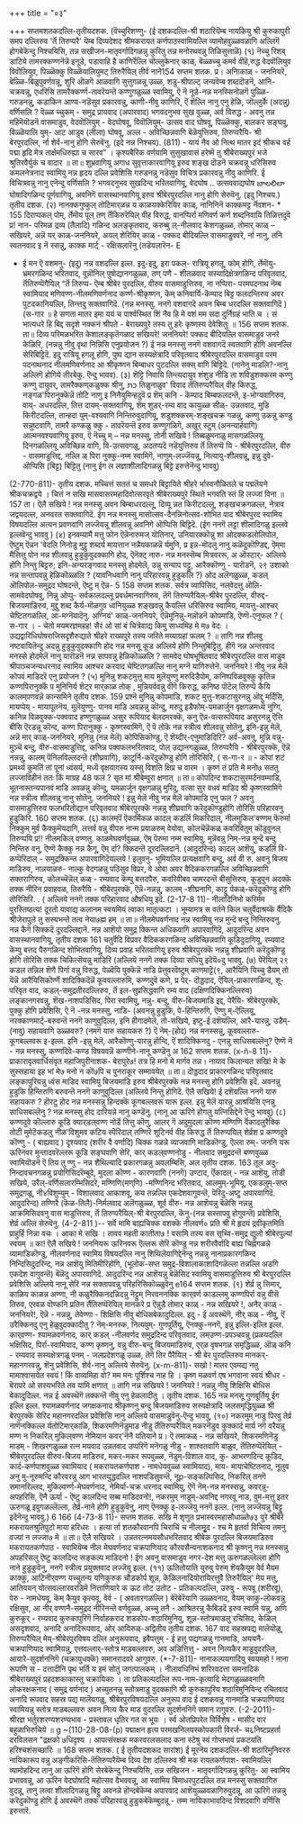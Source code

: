 +++
title = "०३"

+++
सप्तमशतकदल्लि-तृतीयदशक. (वॆच्चुरिशण्णु- 
(ई दशकदल्लि-श्री शठारियॆम्ब नायकियु श्री कुरुकापुरी समप दल्लिरुव 'र्तॆ तिरुप्परै' यॆम्ब दिव्यदेशद श्रीमकरायत कर्णपाठस्वामियल्लि व्यामोहवुळ्ळवळागि अल्लिगॆ होगबेकॆन्दु निश्चयिसि, तन्न सखीजन-मातृवर्गादिगळन्नु कुरितु तन्न मनोरथवन्नु तिळिसुत्ताळॆ) 
(१) नॆच्चु रिशब्‌ डाटिये 
तामरक्कण्णनॆन्नॆ इनूडे, 
पडावाहि है काणिर्रॆल्लि 
चॊल्लुकेनार्‌ काळ्, 
बॆळ्ळच्चु कमर्व वीहॆ,रुद्ध वेदवॊलियुव 
विवॊलियुव, 
पिळ्ळॆक्कु विळ्ळॆयालियुमट् 
तिरुरैयिल् तीर्व नाने154 
सप्तम शतक. 
प्र। अनिाकाळ् - जननियरॆ, बॆळ्ळि-बिळुपुवर्णवन्नू, शुरि ऒळगॆ आळवागि सुत्तुगळन्नू उळ्ळ, शडु-श्रीपाल्ट् जन्यवॆम्ब शब्ददॊडनॆ, आनि-चक्रवन्नू, एधरिसि तामरैक्कर्ण्ण-तावरॆयन्तॆ कण्णुगळुळ्ळ स्वामियु, ऎ नॆ नूडे-नन्न मनस्सिनॊळगॆ पुळ्ळि- गरुडनन्नु, कडाकिन आण्य-नडॆसुव प्रकारवन्नु, काणी‌-नीवु काणिरि, ऎं शॆल्लि नानु एनु हेळि, जॊल्लुर्के (अदन्नु) वर्णिसलि ? वॆळ्ळ च्चुकम् - समुद्र प्रायवाद (अपारवाद) भगवदनुभव सुख वुळ्ळ, अर्व विरुद्ध - अवनु तन्न महिमॆयॊडनॆ वासमाडुव, वेदवॊलियुम् - वेदघोषवू, विवॊलियुम्- उत्सव वाद घोषवू, पिळ्ळॆक्कु, बालकर सङ्घवु, विळ्ळॆयालि युम्- आट आडुव (लीला) घोषवू, अल्ल - अविच्छिन्नवागि बॆळॆयुत्तिरुव, तिरुप्परैयि- श्री बेरपुरदल्लि, र्ना शेर्व-नानु होगि सेरुवॆनु. (इदे नन्न निश्चय). 
(811) - 
यायं नैव ओ नित्थ मातर इदं श्रीकच वर्ह पद्मा हृदि मेत्र तार्क्षमधिरुह्या 
च सारव” । 
कृश्यबैरिक वर्णयामि सुसुखावासं हरेष्मॆ तु श्रीबेराख्यपुरं भजे श्रुतिरवैर्युकं च वादार ॥ 
ता॥ शुभ्रवागियू अगाध सुवृत्ताकारवागियू इरुव शङ्ख दॊडनॆ चक्रवन्नू धरिसिरुव कमलनेत्रनाद स्वामियु नन्न हृदय दल्लि प्रवेशिसि गरुडनन्नु नडॆसुव विचित्र प्रकारवन्नु नीवु काणिरि. ई विचित्रवन्नु नानु एनॆन्दु वर्णिसलि ? भगवदनुभव सुखदिन्द भरितवागियू, वेदघोष .. उत्सववाद्यघोष బాలలిలా घोषादिगळिन्द पूर्णवागियू, अवनिगॆ वासस्थानवागियू इरुव श्रीबेरपुरदल्लि नानु होगि सेरुवॆनु. (इदु निश्चय.) 
तृतीय दशक. 
(२) नानक्कगुष्कुल् तोटिमार्‌ळन्न य‌ 
काळयक्केरियिर काळ्, 
नानिनिनॆ काक्कमट्ट र्नॆवशन- 
* 
155 
दिराप्पकल् पोम्, 
र्तेमॊय पूल् तण्‌ 
र्तॆकिरुरॆयिल् वीह विरुद्ध, 
वानप्पिर्रा मणिवर्ण कर्ण शब्दनिवायि 
तिळित्तदुवॆ 
प्र! नान- परिमळ द्रव्य (तैलादि) गळिन्द अलङ्कृतवाद, करुब्बु ल्-नीलवाद केशगळुळ्ळ, तोमार् काळ् – सखियरे, अन्नॆ यर् काळ्-जननियरे, अयल् शेरियिर् काळ् - पक्कद बीदियल्लि वासमाडुववरे, र्ना नानु, तनि स्वतनवाद इ नॆ स्सन्नु, काक्क मार्ट्‌ - रक्षिसलारॆनु (तडॆयलारॆन- 
E 
- ई मन 
ऎ वशमनु- (इदु) नन्न वशदल्लि इल्ल. इदु-इदु, इरा पकल्- रात्रियू हगलू, फोम् होगि, र्तेमॊयु-भ्रमरगळिन्द भरितवाद, वून्नॊनिल् पुषोद्यानगळुळ्ळ, तण् पणै - शीतळवाद सस्यादिक्षेत्रगळिन्द परिवृतवाद, र्तॆतिरुप्पॆगैयिल् “र्तॆ तिरुप्प- ऎम्ब श्रीबेर पुरदल्लि, वीरुव वासमाडुत्तिरुव, ना नप्पिरा- परमपदनाथ नॆम्ब स्वामियाद मणिवण्ण-नीलमणिवर्णनाद कर्ण्ण-श्रीकृष्णन, कॆम्‌ कनिवार्यि-कॆम्पाद बिट्ट फलदन्तिरुव अवर पुटदकानियल्लि, तिन्त्तदु सक्तवागिदॆ. (नन्न मनस्सु. ननगॆ वशवागदॆ अवन बिम्ब धरदल्लि सक्तवागिदॆ ) 
(स-गार ॥ 
हे सणता मातर इमा ययं च पार्श्वस्थित शिं नैव हि मे वशं मम सदा दुर्निग्रहं भाति च । सं भात्यधरे हि बिद्द सदृशे नक्कनं श्रीपते - 
बेराख्यपुरे तस्य तु हरेः कृष्णस्य देवेशितुः ॥ 
156 
सप्तम शतक. 
ता॥ दिव्य परिमळभरित केशालङ्कृतॆगळाद सखियरे! जननियरे! पक्कद बीदियल्लि वासमाडुव जनरे केळिरि, (नन्नन्नु नीवु वृथा निन्निसि एनुप्रयोजन ?) ई नन्न मनस्सु ननगॆ वशवागदॆ स्वतवागि होगि अवनल्लि सेरिबिट्टिदॆ. इदु रात्रियू हगलू होगि, पुष्प द्यान सस्यक्षेत्रादि परिवृतवाद श्रीबेरपुरदल्लि वासमाडुव परम पदनाथनाद नीलमणिवर्णनाद आ श्रीकृष्णन बिम्बाधर पुटदल्लि सक्स् वागि बिट्टिदॆ. (नानेनु माडलि?-नानु अल्लिगॆ होगिये तीरबेकु. ऎन्दु भावव). 
(३) शॆट्टि निवायि 
तिन्त्यदायुव शंशुड‌ 
नीडि ता 
शविडुशक्करम कण्णु कण्णु 
दायुवर्, 
तामरैक्कण्‌कळुक्क श्री‌नु, 
כת 
तिळुनाळुव' विवाद र्ततिरुप्परैयिल् 
वीह किरुद्ध, 
नङ्गळ'पिरानुक्कॆन्नॆ तोटि नाणु 
इ 
निनैयुमिन्हदुवॆ 
प्र शॆम् कनि - कॆम्पाद बिम्बफलदन्तॆ, इ-भोग्यवागिरुव, वाय्- अधरदल्लि, तित्त दायम्-सक्तवागियू, शॆम् शुडर्-रम्य वाद कायुळ्ळ सीळ्- उन्नतवाद, मुडि किरीटदल्लि, तान्हदा युम्-वश्यवागि निन्तिरुवुदागियू, शडुशक्करम्-शङ्खचक्र गळन्नु, कण्णु उकन्नु कण्डु सन्नुष्टवागि, तामरै कण्कळु क्कु - तावरॆयन्तॆ इरुव कण्णुगळिगॆ, अखुर् स्टुम् (अनन्यार्हवागि) आत्मनवश्यवागियू इरुव, ऎ नॆच्चु म् – नन्न मनस्सु, तोनी सखिये ! तिब्बळुमनाळु मासगळल्लियू दिनगळल्लियू अविच्छिन्न वागि, वि-उत्सवगळु, अदतप्पदॆ नडॆयुत्तिरुव र्तॆ तिरुप्पॆ 
यि - श्रीबेरपुरदल्लि, वीरु - वासमाडुत्तिद्द, नल्लि ळ् पिरा नुक्कु-नम्म स्वामिगॆ, नाणुम्-लज्जॆयन्नू, नित्यायु-शीलवन्नू, इन्नु दुवे-ऒप्पिसि (बिट्ट) बिट्टितु (नानु ईग ल लज्ञाशीलादिगळन्नु बिट्टे इरुत्तेनॆन्दु भाववु) 

(2-770-811)- 
तृतीय दशक. 
मच्चित्तं सततं च समधरे बिट्टायिते श्रीहरे र्भास्वनौळितले च पद्मतॆयने श्रीकचक्रद्वये । चित्तं न सखि मासवासरमहादिवोत्सरवृते श्रीबेराख्यपुरे स्थिते भगवति स्तं हि लज्जां विना ॥ 
157 
ता। ऎलै सखिये ! नन्न मनस्सु अवन बिम्बाधरदल्लू, दिव्यू न्नत किरीटदल्लू, शङ्खचक्रगळल्ल, नेत्राव जद्वयदल्ल, अनवरत सक्तवागिदॆ. ईग नन्न मनस्सु मासोत्सव-दैनन्निनोत्सव-शोभित वाद श्रीबेरपुरद स्वामिय विषयदल्लि अत्यन प्रवणवागि लज्जॆयन्नू शीलवन्नू अवनिगे ऒप्पिसि बिट्टिदॆ. (ईग ननगॆ लट्टा शीलादिगळु इल्लवे इल्लवॆन्दु भाववु ) 
(४) इनवम्यामै मत्तु फोन 
ऎन्नॆनारुमज् यॊतिनार्, 
उनियारक्कॊन्नु शा 
ओदक्कडलोलिपोल, ऎष्टुम् 
ऎन्नन 'वेदलि निनोडु 
मुट्टु शब्दर्य मायत्तान 
नन्नैय‌काळन्नॆ र्यमुनि, 
प्र इन्न-मॊदलु नानु कळॆदुकॊण्डिद्द, ऎम्‌मा मैत्तित्तु पोन नन्न शीलवन्नु हुडुकुवुदक्कागि होद, ऎनॆक्ट् नारु- नन्न मनस्सॆम्ब मित्रवररू, अ ऒस्टार्- अल्लिये होगि निन्तु बिट्टरु; इनि-अन्यरङ्गवाद मनस्सु होदमेलॆ, उन्नु सन्याप पट्टु, आरैक्कॊण्णु - यारॊडनॆ, २९ उशाको नन्न सन्तापवन्नु हेळिकॊळ्ळलि ? (यावनिधवागि नानु परिहारवन्नु हुडुकलि ?) ओद अलॆगळुळ्ळ, कडल् ऒलिपोल-समुद्रद घोषदन्तॆ, ऎष्टु म् ऎन्न- 
5 
158 
सप्तम शतक. 
सर्वत्र व्यापिसिद, नल्‌वेदत्तु ऒलि-सामवेदघोषवु, निन्नु ओप्पु- सर्वकालदल्लू प्रवर्धमानवागिरुव, तॆगॆ तिरुप्परैयिल्-श्रीबेर पुरदल्लि, वीरुद्द-बिजयमाडिरुव, मुद्दु शब्द कैर्य-मॊळगुव ध्वनियुळ्ळ शङ्खवन्नु कैयल्लि धरिसिरुव स्वामिय, मायत्तु-आश्चर् चेष्टितगळल्लि, आ-मग्नॆयादॆनु. अग्नियं' काळ्-जननियरे, ऎन्नॆमुनिन्नु-नन्नॊडनॆ कोपमाडि, ऎण्णॆ-एनुफल ? 
( स-गार । - 
चेतो मयमरज्ञमहह! सैरं ओ सां बं चित्रॆवाद्य किमु साध्यमिह मे म७ वेदः । उद्यद्वारिधिघोषराजिसदृशैरुद्याते श्रीहरे 
राख्यपुरे तस्य जरिते मय्याग्रहां फलम् ? ॥ 
तागि नन्न शीलवु नष्टवायितॆन्दु अदन्नु हुडुकुवुदक्कागि होद नन्न मनसू कूड अल्लिये होगि निन्तुबिट्टितु. हीगॆ नन्न अन्तरवाद मनस्से होदमेलॆ नानु यारॊडनॆ नन्न सापवन्नु हेळिकॊळ्ळलि ? सामवेद घोषभूषितवाद श्रीबेरपुरदल्लि वास माडुव श्रीपाञ्चजन्यधरनाद स्वामिय आश्चर करवाद चेष्टितगळल्लि नानु मग्नॆ यागिरुत्तेनॆ. जननियरे ! नीवु नन्न मेलॆ कोपवं माडिदरॆ एनु प्रयोजन ? 
(५) मुनिन्नु शकटमुत्तु माय 
मुलॆयुण्णु मरुदिडैपोम्, कनिष्पविळवुक्कु कृतिन्न कण्णपिरानुर्क्कॆ प 
मुनिनिर्य शॆट्‌र मार्‌काळ 
तोक् , 
मुन्नियर्ववन्नु वीगॆ किरुद्ध, 
कनिष्ठ पॊटॆल् तिरुप्पॆ कैयि 
कालम्‌पणवन्नॆ कान्समिने 
तृतीय दशक. 
159 
प्रश्नॆ मुनिन्नु कोपमाडि, शकट मुत्तु-शकटासुरनन्नु ऒद्दु मर्दिसि, मायप्पेय् - मायापूतनॆय, मुलॆयुण्णु- पानव माडि अवळन्नु कॊन्दु, मरुदु इडैफोम्-यमळार्जुन वृक्षगळमध्यॆ नुग्गि, कनिन्न विळवुक्क-पक्ववाद हण्णुगळुळ्ळ असुर रूपियाद बेलदमरक्कॆ, कनु ऎन्न-वत्सरूपियाद असुरनन्नु ऎत्ति बीसि ऎरडन्नू कॊन्द, कण्ण पिरानुक्कु - कृष्णस्वामिगॆ, ऎ पॆ तोकॆ नन्न स्त्रीत्व शीलवन्नु सोतॆनु, इनि-इन्नु मेलॆ, अन्नॆ 
मार् काळ्-जननियरे, मुनिन्नु (नन्न मेलॆ) कोपिसिकॊण्डु, ऎ शॆय्दीर्-एनुमाडिदिरि? अर्व-अवनु, मुन्नि वन्नु-मुञ्चॆ बन्दु, वीरु-वासमाडुत्तिद्द, कनिन्न 
पक्वफलभरितवाद, पोल् उद्यानगळुळ्ळ, तिरुप्परैयि - श्रीबेरपुरक्कॆ, ऎन्नॆ नन्नन्नु, कालम् पॆनिलविल्लदन्तॆ (शीघ्रवागि), काटूर्नि-करॆदुकॊण्डु होगि तोरिसिरि, 
( स-गा-र ॥ - 
कोपां शटं प्रमर्थ्य कुमतिं तां पूनां ध्वंसर्य, मध्यॆ वृक्षयागस्य यस्सु विशति क्षिप्र च वारम । कृष्णं तं प्रति मे मनो७ सततु लज्जाविहीनं ततः किं माग्रह 48 फलं ? सृत मां श्रीबेम्पुरा क्षणात् ॥ 
ता॥ कोपदिन्द शकटासुरमर्दनवम्माडि, भूतनास्तन्यपानवं माडि अवळन्नु कॊन्दु, यमळार्जुन वृक्षगळन्नु मुरिदु, वत्सा सुर वधवं माडिद श्री कृष्णस्वामिगॆ नन्न स्त्रीत्व शीलवन्नु नानु सोतॆनु. जननियरे ! इन्नु मेलॆ नीवु नन्न मेलॆ कोपमाडि एनु फल ? अवनु वासमाडुत्तिरुव फलभरितोद्यान परिवृतवाद श्रीबेरपुरक्कॆ नन्नन्नु शीघ्रवागि करॆदुकॊण्डुहोगि तोरिसि परिहारवनु हुडुकिरि. 
160 
सप्तम शतक. 
(६) कालम्‌पॆं ऎकार्मिकळ कादल् 
कडर्लि मिकरिदाल्, 
नीलमुकिल'वण्णम्‌ फॆरुर्मा निक्कुम्‌ 
मुर्व कैक्कुमॆयदागि, 
लत्तर्व वन्नु वीपरु नान्म प्रयाळरुम् 
वेयोवा, 
कोलचॆन्नॆकळ् कवरिवितुम् कॊडुवुनल् 
तिरुप्पयि 
प्र!! नीलमकिल् वण्णतु. काळमेघवर्णवुळ्ळ, ऎम् पॆरुमा नम्म स्वामियु, मुन्नॆवन्नु निम्-नन्न मुन्दॆ बन्दु निन्तिरु वनु, ऎण्णॆ कैक्कु नन्न कैगू, ऎम् र्दा? क्किदन्तॆ दूरदल्लिदानॆ. (आदुदरिन्द) कादल् आशॆयु, कडर्लि वि- कप्पॆरिदाल् - समुद्रक्किन्त अपारवागिदॆयल्लवे ! इलुवनु- भूमियल्लि प्रत्यक्षवागि बन्दु, अर्व वी रु. अवनु बिजय माडिरुव, नान्नयाळरु- नाल्कु वेदगळन्नु पठिसुव विप्रर, वे ओवा अवर वैदिककरगळल्लि अविच्छिन्नवागि सक्तरागिरुव, कोलच्चॆन्नॆल् कळ् - रम्यवाद कॆम्पु बत्तदपैरु, कवरिवीबव चामरदन्तॆ बीसुत्तिरुव, कूडुपुन अदक्कॆ तक्क नीरिन प्रवाहवळ, तिरुरैयि - श्रीबेरपुरक्कॆ, ऎन्नॆ-नन्नन्नु, कालम् -शीघ्रनागि, काट्टु र्पकळ्-करॆदुकॊण्डु होगि तोरिसिरि. . ( अल्लिये ननगॆ तक्क परिहारवाद औषधियु इदॆ. 
(2-17-8 11)- 
नीलादिनिभो करिर्मम पुरस्तिष्ठत्य! दूरतो यावाद्य कलानम स्वयमियं त्वाका मातृत्कटा । भूम्यामत्र स वर्तने किल चतुर्वेदाश्रय्कॆ र्वैदिकै श्रीजेरापुले तु सस्यभन्ते तत्व नेया७ह्म हम् ॥ 
ता॥ नीलमेघवर्णनाद नन्न स्वामियु नन्न मुन्दॆ बन्दु निन्तिरुवनु. नन्न कैगॆ सिक्कदॆ दूरदल्लिद्दानॆ. नन्न आशॆयो समुद्र क्किन्त अधिकवागि अपारवागिदॆ, आदुदरिन्द अवन वासस्थानवागियू, 
तृतीय दशक 
161 
चतुर्वॆदि विप्रवर वैदिककरगळिन्द अविच्छिन्नवागि कूडिदुदागियू, रम्यवाद कॆम्पु बत्तद पैरुगळिन्द शोभितवागियू, दिव्य प्रवाह भरितवागियू इरुव श्रीबेरपुरक्कॆ नन्नन्नु शीघ्रवागि करॆदुकॊण्डु होगि तोरिसि तक्क चिकित्सॆयन्नु माडिरि (अल्लियॆ ननगॆ तक्क दिव्या सधियु इदॆयॆ०दु भाववु. 
(७) पेरॆयिल् २९ कडल तन्निल 
शॆणै 
पिर्गा वन्नु विरुद्ध, 
पेळ्वॆयि पुक्कॆन्नॆ नाडि 
प्रे‌त्तुवरवॆष्टुम् काणमाट्टॆ(९, 
आरैयिनि यिच्चु डैयम् तो यॆन्नॆ 
आरैयिसिकॊर्ण्णॆ शादिक्किदॆन्नॆ 
कूववल्लारुमि, 
कण्णदुवॆ कणे, 
प्र पेर्- दॊड्डदाद, ऎयिल्-प्राकारगळिन्द, शू-परिवृत वाद, कडल्-समुद्रतीरदल्लिरुव, र्तॆ इल-सुप्रसिद्धवागि रम्य वाद (दक्षिणदिक्किनल्लिरुव) लङ्कानगरवन्नु, शॆख-नाशपडिसिद, पिरा स्वामियु, नन्नु- बन्दु, वीरु-बिजयमाडि इद्द, पेरैयि- श्रीबेरपुरक्कॆ, पुक्कु होगि प्रवेशिसि, ऎ नॆ -नन्न मनस्सु, नाडि- (अवनन्नु हुडुकि, पे‌-हिन्तिरुगि, ऎण्णु म्-ऎल्लियू, नरक्काणमार्ट्‌-बरुवन्तॆ ननगॆ काणुवुदिल्ल, इनि हीगादमेलॆ, तो-सखिये, इष्टु-ई दशॆयल्लि, आरै-यारन्नु, उडैम्- (नावु) सहायवागि उळ्ळवरु? (नमगॆ यारु सहायकरु ?) ऎ नॆम्-(होद) नन्न मनस्सन्नु, कूववल्लारु- कूगबल्लवरू इ-इल्ल. इनि -इन्नु मेलॆ, आरैकॊण्णु-यारन्नु हॊन्दि, ऎं शादिक्किनदु - एनन्नु साधिसबल्लॆनु? ऎण्णॆ नॆ - नन्न मनस्सु, कण्णदिवे-कण्ड विषयवन्नॆ कण्णीने-नानू कण्डॆनु 
अ 
162 
सप्तम शतक. 
(x-ñ-8 11)- 
प्राकारावृतवार्धिसंवृत महाजिपुरीनाशक- 
बेरापुरे७! तत्र हि मनो मे मार्गव तन्न। नायाव किलान्यत सखि! मे के सुस्सहाया इह भां मे७ मनो न कॊ७पि च पुनराकूर 
सम्मावयेत् ॥ 
ता॥ दॊड्डदाद प्राकारगळिन्द परिवृतवाद लङ्कापुरियन्नु ध्वंस माडिद स्वामियु बिजयमाडि इरुव श्रीबेरपुरक्कॆ नन्न मनस्सु होगि प्रवेशिसि इदॆ. अवनन्नु हुडुकि हिन्तिरुगि बरुवन्तॆ ननगॆ काणुवुदिल्ल (अल्लिये निन्तु होगिदॆ. ऎलै सखिये! ई दशॆयल्लि ननगॆ यारु सहायकरु ? हॊरटु होद नन्न मनस्सन्नु हिन्दक्कॆ कूगबल्लवरू यारू इल्ल. इन्नु मेलॆ यारन्नु आश्रयिसि एनन्नु साधिसबल्लॆनु ? नन्न मनस्सु होद दारियन्ने नानु कण्डॆनु. (नानू आ ऊरिगे होगलु यत्निसिद्देनॆ ऎन्दु भाववु) 
(८) कण्णदुवे कॊल्लारु 
कूडि क्यार्‌डल्‌वण्ण नोर्डॆ तित्तु 
कॊणु, आलर् गॆ अदुमुदला कॊण्ण 
मण्णिणि 
र्वॆकादलुरैक्कि तोटी 
मुमेटॆकडलु 
नीळ'विशुमव कटिय स्पॆरिदाल् 
तण्णिरॆ शूटिनर्व वीह किरुद्ध 
र्तॆ तिरुप्पयिल् शेर्व्रश 
प्र कण्णदुवे कॊण्णु - ( बाह्यवाद ) दृश्यवाद (शरीर वै वर्णादि) चिक्क गळन्ने व्याजवागि माडिकॊण्डु, ऎल्ला रुम्- जननि यरू ऊरिनवर मुन्तादवरॆल्लरू कूडि सङ्घवागि सेरि, कार् कडल्‌वण्णनोडु - नीलवाद समुद्रदन्तॆ बण्णवुळ्ळ स्वामियॊडनॆ ऎ तिय तु ण्णु - नन्न शैथिल्यादि प्रकारगळन्नु अवलम्बिसि, अल‌ 
तृतीय दशक. 
163 
तूल अदु-निन्दावचनगळन्नु प्रयोगिसिदरॆम्बुदे, मुदला कॊण्ण - कारणवागि (ननगॆ) उण्टाद, र्ऎकादल् - नन्न आशॆयु, तोडी सखिये, उरैल्-वर्णिसलारम्भिसिदरॆ, मण्णिणि(मण्‌णि) -मण्णिनिन्द भरितवाद, आलमुम्-भूमियू, एकडलुम्-सप्त समुद्रगळू, नी४विशुम्युम् - विशालवाद आकाशवू, कय तन्नल्लि एकदेशवागुवन्तॆ, पॆरिदु-अष्टु अपारवागिदॆ. आदुदरिन्द) तण्णिरै (कॆळ-तिलै)-निर्मलवाद अलॆगळुळ्ळ, शूर्व वीरु- नन्न आशॆयन्नु बॆळॆसि नन्नन्नु आक्रमिसिदवनु वास माडुत्तिरुव, र्तॆ तिरुप्परैयिल्-श्री बेरपुरदल्लि, कॆनु-(नन्न सस्तापवु होगुवन्तॆ) प्रवेशिसि, शेर्व्र अल्लि सेरुवॆनु. 
(4-2-811 )-- 
सर्वॆ मामि 
बाह्यचिक्क वशक्कॆ नीलवर्ण० प्रति 
श्री मे हृदयं द्रवीकृतमिति प्राहुर्हि निन्ना वचः । 
आका मे सखि । तावव महती 
कातीता७ ! वसामि तस्य वस 
सृथ्वि-समुद्र द्युलो 
श्रीबेरपुल्यां स्वयम् ॥ 
का! ऎलै सखिये ! जननियरू ऊरिनवरू ऎल्लरू सेरि कॊण्डु नन्न शरीरवैर्वादि बाह्य 
चिह्नॆगळन्ने व्यामाडिकॊण्डु, नीलवर्णनाद स्वामिय विषयदल्लि नानु शिथिलॆयागिद्देनॆन्दु नन्नन्नु नानाप्रकारगळिन्द निन्दिसिदुदरिन्द, नन्न आशॆयु मितिमीरिहोगि, (भूलोक-सप्त समुद्र-विशालाकाशादिगळॆल्ला तन्नल्लि अडगि एकदेश वागुवन्तॆ) बॆळॆदु अपारवागिदॆ. आदुदरिन्द नन्न आशॆयन्नु बॆळॆसिद स्वामियु वासमाडुत्तिरुव श्री बेरपुरदल्लि प्रवेशिसि अल्लिये नानू 
सेरि नन्न सक्तापवन्नु परिहरिसिकॊळ्ळुवॆनु 
e164 
सप्तम शतक. 
(९) शेर्व्र न्नु त्तिमार्, 
काळिय‌ काळन्न अण्णा, 
नी‌ कळुरैक्किनदन्निदन्नु नॆट्टुम् 
निरवननक्कि 
कार्‌वर्ण का‌डल्लमु 
कण्णपिर्रा वन्नु वीसॆ तिरुव, 
एरवळ वॊण्कनि प्रतिन र्तैतिरुप्पॆरॆयिल् 
मानकरे 
प्र ऎन्नुडै तोमार् काळ् - नन्न सखियरे !, अनैर् काळ् - जननियरे!, ऎन्नॆ - नन्नन्नु, तेवेण्णा - शिक्षिसि नीवु बोधिसबेकादुदिल्ल. इदु - ई अवस्थॆगॆ, नीर् कळ् - नीवु, ऎं उरैक्किनदु एनु हेळुवुदक्कादीतु ? नॆम्-मनस्क, नित्यवुम्- गुणपूर्तियू, ऎनक्कु-ननगॆ, इन्नु इल्लि-इल्लि इल्ल. कार्‌वण्ण- श्यामळवर्णनाद, कार् कडल् -नीलवर्णद समुद्रदिन्द परिवृतवाद, लम्उण्ण-प्रपञ्चवन्नु (प्रळयदल्लि भक्षिसिद, पिर्रा-स्वामियाद, कण्ण कृष्णनु, वन्नु वीरु-बन्दु बिजयमाडिरुव, एर्‌ळ वृषभगळ समृद्धिळ्ळ, ऒळ् कनि - रम्यवाद सस्यक्षेत्रगळू पनम् - जलप्रदेशगळू उळ्ळ, तॆगॆ तिर पैरैयिल् - श्री बेर पुरदल्लिरुव मानकर्-महानगरवन्नु, शॆनु प्रवेशिसि, शेर्व-नानु अल्लिये सेरुवॆनु. 
(x-m-811)- 
सखो ! मातर एवमद्य नतु मामाश्वासयेत स्वयं ! किं वाव्यमिहा वो? मम मनः पूर्शिश्च नाह हि । कृष्ण मळवर्ण एष भगवाना स्वयं श्रीधर - 
बॆरापरे ओ सस्यभरिते तव यामि क्षणात् ॥ 
तागि नन्न सखियरे ! जननियरे ! नन्नन्नु नीवु शिक्षिसि बोधिस बेकादुदिल्ल. नन्न ई अवस्थॆगॆ तक्कन्तॆ नीवु एनु हेळलादीतु । 
तृतीय दशक. 
165 
नन्न मनसू गुणवूर्तियू ईग इल्लि इल्ल. श्यामळवर्णनाद जगक्षकनाद श्रीकृष्णनु बन्दु बिजयमाडिरुव सस्यक्षेत्रादि जलसमृद्धियुळ्ळ श्री बेरपुरक्कॆ सेरिद महानगरदल्लि प्रवेशिसि नानु अल्लिये वासमाडुवॆनु-ऎन्दु भाववु, 
(१०) नकरमुम् नाडु पिरवु तेर्व्र 
नाणॆनक्किल्ल र्यतोटिमार्‌काळि, शिकरमणिनॆडुमाड नीडु र्तॆतिरुप्परैयिल् 
मकरनॆडुव कुक्कार्द मार्य 
नगॆ वरैयन्नु मण्ण न 
निकरिल् मुकिल्‌वण्ण नेमियान 
कवर्‌'नॆनै यतियाने 
प्र। ऎ तमा‌कळ् - नन्न सखियरे, शिकरमणिनॆडु माडम् - शिखरगळुळ्ळ रत्न मयवाद उन्नतवाद उप्परिगॆ मनॆगळु नीडु - शाश्वतवागि बाळुव, र्तॆतिरुप्पॆरॆयिल् - श्रीबेरपुरदल्लि वीरुव-बिजय माडिरुव, मकर-मकर रूपवुळ्ळ, नॆडुम्-विशाल वाद, कु- आभरणदिन्द कूडिद, कार्द-कर्णपाशवुळ्ळ स्वामियाद ( मकरायतकर्णपाश - नामधेयवुळ्ळ स्वामियाद), माय- मायाचेष्टितनाद, नूलुव अनु मु-नूरुमन्दि कौरवरन्नु आग भारतयुद्धदल्लि नाशपडिसुवन्तॆ, नूp-सङ्कल्पिसिद, निकरिल् तनगॆ समानरिल्लद, मुकिल्वर्ण्ण-मेघवर्णनाद, नेमिर्या-चक्र धरनाद स्वामियु, ऎगॆ नॆम्-नन्न मनस्सन्नु, कवर्‌न्नु-अपहरिसि, ऎनै ऊर्या - ऎष्टु कालदिन्द सब्ब माडिदवनो!, नकरमुम् नाडुम्-अवनिद्द नगरवू नाड, वुम-मत्तु इतर ऊरुगळू इवुगळल्लॆल्ला, तेर्व्र-नाने होगि हुडुकुवॆनु, नाण् ऎनक्कु इ-लज्जॆयु ननगॆ इल्ल. (नानु लज्जॆयन्नु बिट्टु इदेनॆन्दु भाववु.) 
6 
166 
(4-73-8 11)- 
सप्तम शतक. 
सखि मे शृणुत प्रभास्वरमहासौधाळ्ते७३ पुरे श्रीबेरॆ मकरायतश्रुतिपुटो माया हरिधरः । हत्या र्ता शतकौरवानपि चिराचिं च नीलामृुद - श्च मे हृतर्वा विचित्य तमनु वज्यां न लज्जा७ मे ॥ 
ता॥ ऎलै सखियरे । उन्नतरत्नमयसौधभरितवाद श्रीबेक पुरदल्लि बिजयमाडिरुव मकरायतकर्णपाठ - स्वामियॆम्ब नील मेघवर्णनाद चक्रपाणियाद कौरवसैन्यनाशकनाद श्री कृष्णनु नन्न मनस्सन्नु अपहरिसलु ऎष्टु कालदिन्द सङ्कल्प माडिदनो ! ईग अवनु वासमाडुव नगर-देश मत्तु ऊरुगळल्लॆल्ला होगि नाने हुडुकुवॆनु, ननगॆ स्त्रीत्व प्रयुक्तवाद लज्जॆयु इल्ल. (११) ऊतितोयाति युरुवु पेरुम् 
शॆयकैयुम वेर्व मैयम काक्कु, आटिनीर्‌वण्ण यच्चुतन्य यणिकुरुक‌ 
चौडकोर्प शून्न, 
केळिलनादियोरायिरत्तुवै 
तिरुरैयिल्' मेय मत्तु, 
आतिययन् योत्सवल्लारवरडिमॆ 
नित्ताणियारे 
क ऊट तोट उतोट - प्रतिकल्पदल्लि, उरुवु - रूपवू (शरीरवू), पेरु - नामधेयवू, कॆम् कैयुव कृत्यवू, वेर्व - ( अवतारगळल्लि ) बेरॆबेरॆयागि उळ्ळवनाद, वैयम् काकु-लोकवन्नु रक्षिसुव, आ नीर् वण्णनै-समुद्रद नीरिनन्तॆ वर्णवुळ्ळ, अच्चु तनै - आश्रितरन्नु कैबिडदॆ इरुव स्वामि यन्नु, अणि कुरुकूर् - रम्यवाद कुरुकापुरिगॆ निर्वाहकराद शडकोप-शठारिमुनियु, शून्न-स्तोत्रमाडलु रचिसिद, केळिल् असदृशवाद, अनादि अनादिरूपवाद, ओर् आयिरुळ्-अद्वितीय 
तृतीय दशक. 
167 
वाद सहस्रपद्य मालॆयॊळु, तिरुप्परैयिल् मेय्-श्रीबेरपुरविषय दल्लि अनुरूपवाद, इवैपत्तुम् - ई हत्तु पद्यगळन्नु गानमाडि, अययनै-चक्रपाणियाद स्वामियन्नु, एत्तवल्लार्-स्तोत्र माडबल्लवरु, अव अडित्तित्तु - अवन नित्यकैर माडुवुदरल्लि, आयारे-सुदर्शननिगॆ (चक्रायुधक्कॆ) समानरादवरे आगुवरु. 
(*-7-811)- 
नानाकल्पयगादियु स्वयमहो ! नाना रूपाणि स - दत्तादीनि पृथ भर्ति य इमं सोतुं जगत्पालकम् । नीलावधिनिभं शरिरवदत्ता समनादिकं श्रीबेराख्यपुरं प्रहदशकाकास्तु चक्रायिकाः । 
ता प्रतिकल्पदल्लि रूप-नाम-कृत्यादि भेदगळुळ्ळवनागि लोकरक्षकनाद ( समुद्र वर्णनाद ) अच्युतनन्नु स्तोत्रमाडु वुदक्कागि श्री कुरुकापुरिय शठारिमुनियिन्द रचितवाद अनादि रूपवाद सहस्र पद्य मालॆयगळु, श्रीबेरपुरविषयदल्लि अनुरूप वाद ई दशकवन्नु गानमाडि चक्रपाणियाद स्वामियन्नु स्तोत्र माडबल्लवरु अवन नित्य कैर माड वुदरल्लि सुदर्शननिगॆ समान 
रागुवरु. 
(-2-2011)- 
श्रीरज्ञ भर्तुरशरण्यशरण्यभाव - प्रस्तावल धृतिर गत स भूयः । र्स्व ओतप्रिपरेत विर्विशेष - मासीद वार बहुळाभिरुचिये ॥ 
g 
~(110-28-08-(p) 
पद्माक्षन हृत्य परमखनिलयस्कोपकारी विरर्ज- च६निष्टप्रहर्ता दरविलसन "द्रक्षको ७धिदृश्य । आपत्संरक्षक मकरवरलसलाद कना 
स्टेषु स्वं गोप्तभावं प्रकटयति हरिश्चशंसच्छारिः ॥ 
168 
सप्तम शतक. 
( ई तृतीयदशकद सारांश) 
ई मूरनॆय दशकदल्लि-श्री शठारिमुनिवररु नायिकारूप वन्नु अङ्गीकरिसि-तॆतिरुप्परैयॆम्ब दिव्य देश दल्लिरुव श्री मक रायतकर्णपाश- स्वामियल्लि व्यामोहदिन्द तानु आ ऊरिगॆ होगि सेरबेकॆन्दु निश्चयिसि, तन्न सखिजन - मातृवर्गादिगळन्नु कुरितु- आ स्वामिय प्रभाववन्नू, आ ऊरिन वेदघोषादि महोत्सव वैभववन्नू, आ स्वामिय बिमाधरपुटदल्लि तन्न मनस्सु सक्तवागिरु वुदन्नू, तानु लत्वा शीलादिगळन्नु बिट्टु अवनन्ने हॊन्दबेकॆम्ब अपारवाद आशॆयुळ्ळवळागिरुवुदन्नू, आ ऊरिगॆ तन्नन्नु करॆदुकॊण्डु होगि ई अवस्थॆगॆ तक्क परिहारवन्नु हुडुकबेकॆम्बुदन्नू - तम्म नायिकाभावदिन्द विशदवागि वर्णिसि इरुत्तारॆ. 

